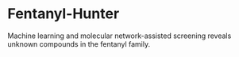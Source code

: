 # Fentanyl-Hunter
Machine learning and molecular network-assisted screening reveals unknown compounds in the fentanyl family.
